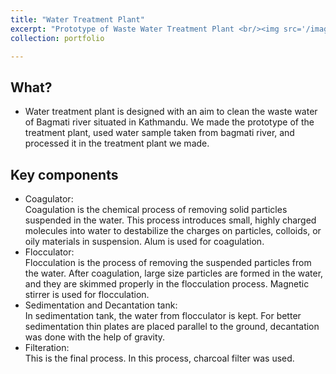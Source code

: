 ```yaml
---
title: "Water Treatment Plant"
excerpt: "Prototype of Waste Water Treatment Plant <br/><img src='/images/water treatment plant.png'>"
collection: portfolio

---
```


## What?
* Water treatment plant is designed with an aim to clean the waste water of Bagmati river situated in Kathmandu. We made the prototype of the treatment plant, used water sample taken from bagmati river, and processed it in the treatment plant we made. 

## Key components
* Coagulator:
<br/>Coagulation is the chemical process of removing solid particles suspended in the water. This process introduces small, highly charged molecules into water to destabilize the charges on particles, colloids, or oily materials in suspension. Alum is used for coagulation.
* Flocculator:
<br/>Flocculation is the process of removing the suspended particles from the water. After coagulation, large size particles are formed in the water, and they are skimmed properly in the flocculation process. Magnetic stirrer is used for flocculation. 
* Sedimentation and Decantation tank:
<br/>In sedimentation tank, the water from flocculator is kept. For better sedimentation thin plates are placed parallel to the ground, decantation was done with the help of gravity. 
* Filteration:
<br/>This is the final process. In this process, charcoal filter was used. 